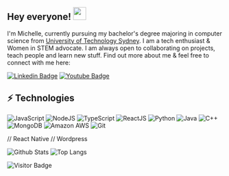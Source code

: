 ## Hey everyone! <img src="https://raw.githubusercontent.com/aemmadi/aemmadi/master/wave.gif" width="30px">

I'm Michelle, currently pursuing my bachelor's degree majoring in computer science from [University of Technology Sydney](https://www.uts.edu.au/). I am a tech enthusiast & Women in STEM advocate. I am always open to collaborating on projects, teach people and learn new stuff. Find out more about me & feel free to connect with me here:

[![Linkedin Badge](https://img.shields.io/badge/-michelletanoto-blue?style=flat-square&logo=Linkedin&logoColor=white&link=https://www.linkedin.com/in/michelletanoto/)](https://www.linkedin.com/in/michelletanoto/)
[![Youtube Badge](https://img.shields.io/badge/-michelletanoto-darkred?style=flat-square&logo=youtube&logoColor=white&link=https://www.youtube.com/channel/UC7qnwX8U8_AsNO2-bJvS6Mw/featured?view_as=subscriber)](https://www.youtube.com/channel/UC7qnwX8U8_AsNO2-bJvS6Mw/featured?view_as=subscriber)

## ⚡ Technologies

![JavaScript](https://img.shields.io/badge/-JavaScript-black?style=flat-square&logo=javascript)
![NodeJS](https://img.shields.io/badge/-Nodejs-black?style=flat-square&logo=Node.js)
![TypeScript](https://img.shields.io/badge/-TypeScript-007ACC?style=flat-square&logo=typescript)
![ReactJS](https://img.shields.io/badge/-React-black?style=flat-square&logo=react)
![Python](https://img.shields.io/badge/-Python-black?style=flat-square&logo=Python)
![Java](https://img.shields.io/badge/-java-E34A86?style=flat-square&logo=java)
![C++](https://img.shields.io/badge/-C++-00599C?style=flat-square&logo=c)
![MongoDB](https://img.shields.io/badge/-MongoDB-black?style=flat-square&logo=mongodb)
![Amazon AWS](https://img.shields.io/badge/Amazon%20AWS-232F3E?style=flat-square&logo=amazon-aws)
![Git](https://img.shields.io/badge/-Git-black?style=flat-square&logo=git)

// React Native
// Wordpress

![Github Stats](https://github-readme-stats.vercel.app/api?username=tanoto-the-explorer&count_private=true&show_icons=true&include_all_commits=true&count_private=true)
![Top Langs](https://github-readme-stats.vercel.app/api/top-langs/?username=tanoto-the-explorer&hide=TeX&layout=compact)

![Visitor Badge](https://visitor-badge.laobi.icu/badge?page_id=tanoto-the-explorer.tanoto-the-explorer)
